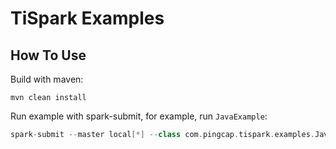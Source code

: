 # TiSpark Examples

## How To Use
Build with maven:
```
mvn clean install
```
Run example with spark-submit, for example, run `JavaExample`:
```scala
spark-submit --master local[*] --class com.pingcap.tispark.examples.JavaExample ./target/tispark-examples-1.0.0-SNAPSHOT-jar-with-dependencies.jar
```